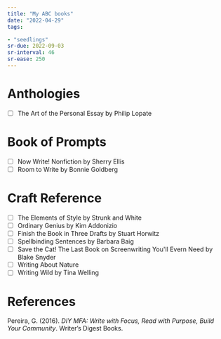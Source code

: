```yaml
---
title: "My ABC books"
date: "2022-04-29"
tags:

- "seedlings"
sr-due: 2022-09-03
sr-interval: 46
sr-ease: 250
---
```

# Anthologies
- [ ] The Art of the Personal Essay by Philip Lopate

# Book of Prompts
- [ ] Now Write! Nonfiction by Sherry Ellis
- [ ] Room to Write by Bonnie Goldberg

# Craft Reference
- [ ] The Elements of Style by Strunk and White
- [ ] Ordinary Genius by Kim Addonizio
- [ ] Finish the Book in Three Drafts by Stuart Horwitz
- [ ] Spellbinding Sentences by Barbara Baig
- [ ] Save the Cat! The Last Book on Screenwriting You'll Evern Need by Blake Snyder
- [ ] Writing About Nature
- [ ] Writing Wild by Tina Welling

# References

Pereira, G. (2016). _DIY MFA: Write with Focus, Read with Purpose, Build Your Community_. Writer’s Digest Books.